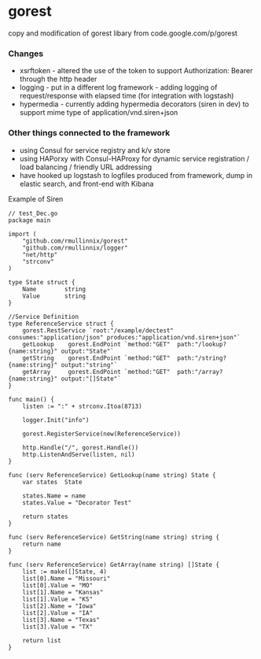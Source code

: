 gorest
======

copy and modification of gorest libary from code.google.com/p/gorest

### Changes
* xsrftoken - altered the use of the token to support Authorization: Bearer <token> through the http header
* logging - put in a different log framework - adding logging of request/response with elapsed time (for integration with logstash)
* hypermedia - currently adding hypermedia decorators (siren in dev) to support mime type of application/vnd.siren+json

### Other things connected to the framework
* using Consul for service registry and k/v store
* using HAPorxy with Consul-HAProxy for dynamic service registration / load balancing / friendly URL addressing
* have hooked up logstash to logfiles produced from framework, dump in elastic search, and front-end with Kibana

Example of Siren 
```
// test_Dec.go
package main

import (
	"github.com/rmullinnix/gorest"
	"github.com/rmullinnix/logger"
	"net/http"
	"strconv"
)

type State struct {
	Name		string
	Value		string
}

//Service Definition
type ReferenceService struct {
	gorest.RestService `root:"/example/dectest" consumes:"application/json" produces:"application/vnd.siren+json"`
	getLookup    gorest.EndPoint `method:"GET"  path:"/lookup?{name:string}" output:"State"`
	getString    gorest.EndPoint `method:"GET"  path:"/string?{name:string}" output:"string"`
	getArray     gorest.EndPoint `method:"GET"  path:"/array?{name:string}" output:"[]State"`
}

func main() {
	listen := ":" + strconv.Itoa(8713)

	logger.Init("info")

	gorest.RegisterService(new(ReferenceService))

	http.Handle("/", gorest.Handle())
	http.ListenAndServe(listen, nil)
}

func (serv ReferenceService) GetLookup(name string) State {
	var states	State

	states.Name = name
	states.Value = "Decorator Test"

	return states
}

func (serv ReferenceService) GetString(name string) string {
	return name
}

func (serv ReferenceService) GetArray(name string) []State {
	list := make([]State, 4)
	list[0].Name = "Missouri"
	list[0].Value = "MO"
	list[1].Name = "Kansas"
	list[1].Value = "KS"
	list[2].Name = "Iowa"
	list[2].Value = "IA"
	list[3].Name = "Texas"
	list[3].Value = "TX"

	return list
}
```
